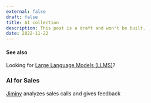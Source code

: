 ```yaml
---
external: false
draft: false
title: AI collection
description: This post is a draft and won't be built.
date: 2022-11-22
---
```


#### See also
Looking for [Large Language Models (LLMS)](/favorites/llms)?

### AI for Sales
[Jiminy](https://jiminny.com/platform) analyzes sales calls and gives feedback
